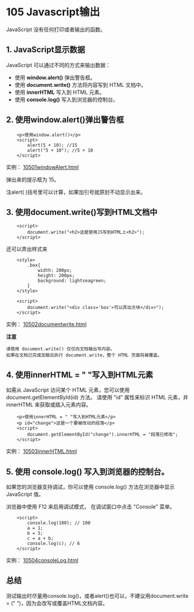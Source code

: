 # 105 Javascript输出

JavaScript 没有任何打印或者输出的函数。

## 1. JavaScript显示数据

JavaScript 可以通过不同的方式来输出数据：

* 使用 **window.alert()** 弹出警告框。
* 使用 **document.write()** 方法将内容写到 HTML 文档中。
* 使用 **innerHTML** 写入到 HTML 元素。
* 使用 **console.log()** 写入到浏览器的控制台。



## 2. 使用window.alert()弹出警告框

```
    <p>使用window.alert()</p>
    <script>
        alert(5 + 10); //15
        alert("5 + 10"); //5 + 10
    </script>
```

实例： [10501windowAlert.html](10501windowAlert.html) 

弹出来的提示框为 15。

注alert( )括号里可以计算，如果加引号就原封不动显示出来。



## 3. 使用document.write()写到HTML文档中

```
    <script>
        document.write("<h2>这是使用JS写到HTML上<h2>");
    </script>
```

还可以弄出样式来

```
    <style>
        .box{
            width: 200px;
            height: 200px;
            background: lightseagreen;
        }
    </style>
    
    <script>
        document.write("<div class='box'>可以弄出方块</div>");
    </script>
```

实例： [10502documentwrite.html](10502documentwrite.html) 

**注意**

```
请使用 document.write() 仅仅向文档输出写内容。
如果在文档已完成加载后执行 document.write，整个 HTML 页面将被覆盖。
```



## 4. 使用innerHTML = " "写入到HTML元素

如需从 JavaScript 访问某个 HTML 元素，您可以使用 document.getElementById(id) 方法。
请使用 "id" 属性来标识 HTML 元素，并 innerHTML 来获取或插入元素内容。

```
    <p>使用innerHTML = " "写入到HTML元素</p>
    <p id="change">这是一个要被改动的段落</p>
    <script>
        document.getElementById("change").innerHTML = "段落已修改";
    </script>
```

实例： [10503innerHTML.html](10503innerHTML.html) 



## 5. 使用 console.log() 写入到浏览器的控制台。

如果您的浏览器支持调试，你可以使用 console.log() 方法在浏览器中显示 JavaScript 值。

浏览器中使用 F12 来启用调试模式， 在调试窗口中点击 "Console" 菜单。

```
    <script>
        console.log(100); // 100
        a = 1;
        b = 5;
        c = a + b;
        console.log(c); // 6
    </script>
```

实例： [10504consoleLog.html](10504consoleLog.html) 



## 总结

测试输出时尽量用console.log()，或者alert()也可以，不建议用document.write = (" ")，因为会改写或覆盖HTML文档内容。